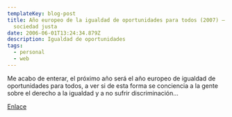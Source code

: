 ```yaml
---
templateKey: blog-post
title: Año europeo de la igualdad de oportunidades para todos (2007) – Hacia una
  sociedad justa
date: 2006-06-01T13:24:34.879Z
description: Igualdad de oportunidades
tags:
  - personal
  - web
---
```

Me acabo de enterar, el pr­óximo año será el año europeo de igualdad de oportunidades para todos, a ver si de esta forma se conciencia a la gente sobre el derecho a la igualdad y a no sufrir discriminaci­ón…

[Enlace](http://europa.eu/scadplus/leg/es/cha/c10314.htm)